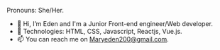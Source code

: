 Pronouns: She/Her.
- 👋 Hi, I’m Eden and I'm a Junior Front-end engineer/Web developer.
- 🌱 Technologies: HTML, CSS, Javascript, Reactjs, Vue.js.  
- 📫 You can reach me on Maryeden200@gmail.com.

<!---
Maryoeden/Maryoeden is a ✨ special ✨ repository because its `README.md` (this file) appears on your GitHub profile.
You can click the Preview link to take a look at your changes.
--->
 
